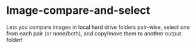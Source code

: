 # Image-compare-and-select
Lets you compare images in local hard drive folders pair-wise, select one from each pair (or none/both), and copy/move them to another output folder!

